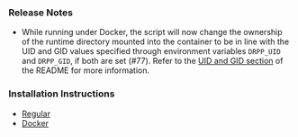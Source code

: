 ### Release Notes

* While running under Docker, the script will now change the ownership of the runtime directory mounted into the container to be in line with the UID and GID values specified through environment variables `DRPP_UID` and `DRPP_GID`, if both are set (#77). Refer to the [UID and GID section](https://github.com/phin05/discord-rich-presence-plex/blob/v2.4.5/README.md#uid-and-gid) of the README for more information.

### Installation Instructions

* [Regular](https://github.com/phin05/discord-rich-presence-plex/blob/v2.4.5/README.md#installation)
* [Docker](https://github.com/phin05/discord-rich-presence-plex/blob/v2.4.5/README.md#run-with-docker)
